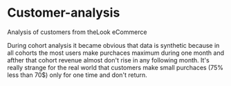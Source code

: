 # Customer-analysis
Analysis of customers from theLook eCommerce

During cohort analysis it became obvious that data is synthetic because in all cohorts the most users make purchaces maximum during one month and afther that cohort revenue almost don't rise in any following month. It's really strange for the real world that customers make small purchaces (75% less than 70$) only for one time and don't return.   
